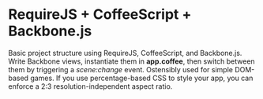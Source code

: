 RequireJS + CoffeeScript + Backbone.js
======================================

Basic project structure using RequireJS, CoffeeScript, and Backbone.js. Write Backbone views, instantiate them in **app.coffee**, 
then switch between them by triggering a _scene:change_ event. Ostensibly used for simple DOM-based games. If you use percentage-based CSS 
to style your app, you can enforce a 2:3 resolution-independent aspect ratio.